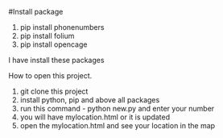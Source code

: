 #Install package

1. pip install phonenumbers
2. pip install folium
3. pip install opencage

I have install these packages

How to open this project.
1. git clone this project
2. install python, pip and above all packages
3. run this command - python new.py and enter your number
4. you will have mylocation.html or it is updated
5. open the mylocation.html and see your location in the map


